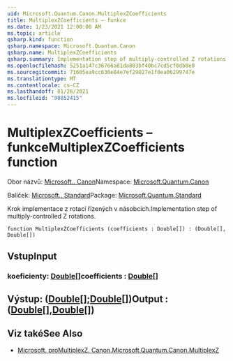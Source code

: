 ```yaml
---
uid: Microsoft.Quantum.Canon.MultiplexZCoefficients
title: MultiplexZCoefficients – funkce
ms.date: 1/23/2021 12:00:00 AM
ms.topic: article
qsharp.kind: function
qsharp.namespace: Microsoft.Quantum.Canon
qsharp.name: MultiplexZCoefficients
qsharp.summary: Implementation step of multiply-controlled Z rotations.
ms.openlocfilehash: 5251a147c36766a81da803bf40bc7cd5cf0db8e0
ms.sourcegitcommit: 71605ea9cc630e84e7ef29027e1f0ea06299747e
ms.translationtype: MT
ms.contentlocale: cs-CZ
ms.lasthandoff: 01/26/2021
ms.locfileid: "98852415"
---
```

# <a name="multiplexzcoefficients-function"></a><span data-ttu-id="abeeb-102">MultiplexZCoefficients – funkce</span><span class="sxs-lookup"><span data-stu-id="abeeb-102">MultiplexZCoefficients function</span></span>

<span data-ttu-id="abeeb-103">Obor názvů: [Microsoft.. Canon](xref:Microsoft.Quantum.Canon)</span><span class="sxs-lookup"><span data-stu-id="abeeb-103">Namespace: [Microsoft.Quantum.Canon](xref:Microsoft.Quantum.Canon)</span></span>

<span data-ttu-id="abeeb-104">Balíček: [Microsoft.. Standard](https://nuget.org/packages/Microsoft.Quantum.Standard)</span><span class="sxs-lookup"><span data-stu-id="abeeb-104">Package: [Microsoft.Quantum.Standard](https://nuget.org/packages/Microsoft.Quantum.Standard)</span></span>


<span data-ttu-id="abeeb-105">Krok implementace z rotací řízených v násobcích.</span><span class="sxs-lookup"><span data-stu-id="abeeb-105">Implementation step of multiply-controlled Z rotations.</span></span>

```qsharp
function MultiplexZCoefficients (coefficients : Double[]) : (Double[], Double[])
```


## <a name="input"></a><span data-ttu-id="abeeb-106">Vstup</span><span class="sxs-lookup"><span data-stu-id="abeeb-106">Input</span></span>

### <a name="coefficients--double"></a><span data-ttu-id="abeeb-107">koeficienty: [Double](xref:microsoft.quantum.lang-ref.double)[]</span><span class="sxs-lookup"><span data-stu-id="abeeb-107">coefficients : [Double](xref:microsoft.quantum.lang-ref.double)[]</span></span>





## <a name="output--doubledouble"></a><span data-ttu-id="abeeb-108">Výstup: ([Double](xref:microsoft.quantum.lang-ref.double)[];[Double](xref:microsoft.quantum.lang-ref.double)[])</span><span class="sxs-lookup"><span data-stu-id="abeeb-108">Output : ([Double](xref:microsoft.quantum.lang-ref.double)[],[Double](xref:microsoft.quantum.lang-ref.double)[])</span></span>



## <a name="see-also"></a><span data-ttu-id="abeeb-109">Viz také</span><span class="sxs-lookup"><span data-stu-id="abeeb-109">See Also</span></span>

- [<span data-ttu-id="abeeb-110">Microsoft. proMultiplexZ. Canon.</span><span class="sxs-lookup"><span data-stu-id="abeeb-110">Microsoft.Quantum.Canon.MultiplexZ</span></span>](xref:Microsoft.Quantum.Canon.MultiplexZ)